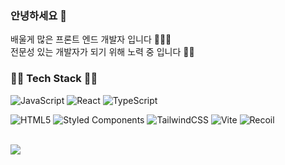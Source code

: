 


### 안녕하세요 👋
  배울게 많은 프론트 엔드 개발자 입니다 👩🏻‍💻 <br>
  전문성 있는 개발자가 되기 위해 노력 중 입니다 💪🏻

<!--
**Anyudbwls/Anyudbwls** is a ✨ _special_ ✨ repository because its `README.md` (this file) appears on your GitHub profile.

Here are some ideas to get you started:

- 🔭 I’m currently working on ...
- 🌱 I’m currently learning ...
- 👯 I’m looking to collaborate on ...
- 🤔 I’m looking for help with ...
- 💬 Ask me about ...
- 📫 How to reach me: ...
- 😄 Pronouns: ...
- ⚡ Fun fact: ...
-->

  
### 💪🏻 Tech Stack 💪🏻
![JavaScript](https://img.shields.io/badge/JavaScript-F7DF1E?style=flat&logo=javascript&logoColor=black)
![React](https://img.shields.io/badge/React-61DAFB?style=flat&logo=React&logoColor=black)
![TypeScript](https://img.shields.io/badge/TypeScript-3178C6?style=flat&logo=TypeScript&logoColor=white)

![HTML5](https://img.shields.io/badge/html5-%23E34F26.svg?style=flat&logo=html5&logoColor=white)
![Styled Components](https://img.shields.io/badge/stylecomponents-DB7093?style=flat&logo=styled-components&logoColor=white)
![TailwindCSS](https://img.shields.io/badge/TailwindCSS-06B6D4?style=flat&logo=TailwindCSS&logoColor=white)
![Vite](https://img.shields.io/badge/vite-%23646CFF.svg?style=flat&logo=vite&logoColor=white)
![Recoil](https://img.shields.io/badge/Recoil-61DAFB?style=flat&logo=Recoil&logocolor=white)<br><br>

  

<img src="https://github-readme-stats.vercel.app/api/top-langs/?username=Anyudbwls&layout=compact">
